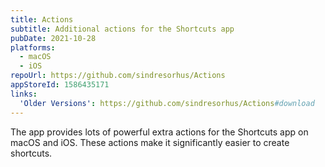 ```yaml
---
title: Actions
subtitle: Additional actions for the Shortcuts app
pubDate: 2021-10-28
platforms:
  - macOS
  - iOS
repoUrl: https://github.com/sindresorhus/Actions
appStoreId: 1586435171
links:
  'Older Versions': https://github.com/sindresorhus/Actions#download
---
```


The app provides lots of powerful extra actions for the Shortcuts app on macOS and iOS. These actions make it significantly easier to create shortcuts.

